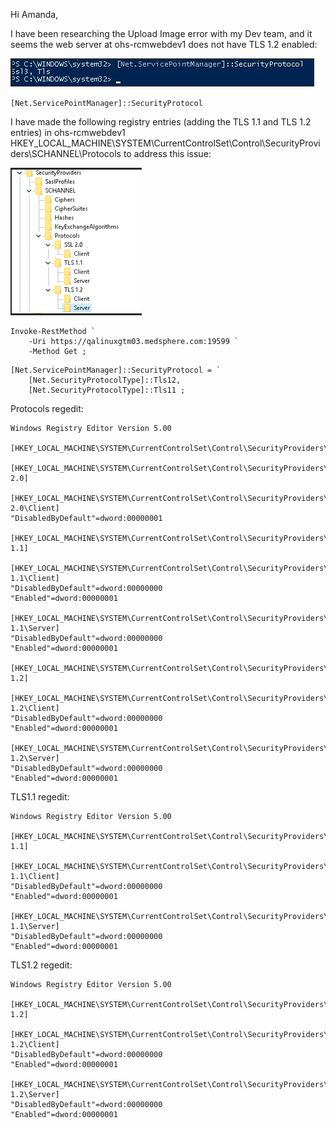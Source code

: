 Hi Amanda,

I have been researching the Upload Image error with my Dev team, and it seems the web server at ohs-rcmwebdev1 does not have TLS 1.2 enabled:

![image.png](/.attachments/image-929ed472-11dd-4217-abe6-834bdda952b7.png)

`[Net.ServicePointManager]::SecurityProtocol`

I have made the following registry entries (adding the TLS 1.1 and TLS 1.2 entries) in ohs-rcmwebdev1 HKEY_LOCAL_MACHINE\SYSTEM\CurrentControlSet\Control\SecurityProviders\SCHANNEL\Protocols  to address this issue:

![image.png](/.attachments/image-2c489a50-3c31-4076-a8dd-44541d8a58ab.png)


```
Invoke-RestMethod `
    -Uri https://qalinuxgtm03.medsphere.com:19599 `
    -Method Get ;
```



```
[Net.ServicePointManager]::SecurityProtocol = `
    [Net.SecurityProtocolType]::Tls12,
    [Net.SecurityProtocolType]::Tls11 ;
```



Protocols regedit:


```
Windows Registry Editor Version 5.00

[HKEY_LOCAL_MACHINE\SYSTEM\CurrentControlSet\Control\SecurityProviders\SCHANNEL\Protocols]

[HKEY_LOCAL_MACHINE\SYSTEM\CurrentControlSet\Control\SecurityProviders\SCHANNEL\Protocols\SSL 2.0]

[HKEY_LOCAL_MACHINE\SYSTEM\CurrentControlSet\Control\SecurityProviders\SCHANNEL\Protocols\SSL 2.0\Client]
"DisabledByDefault"=dword:00000001

[HKEY_LOCAL_MACHINE\SYSTEM\CurrentControlSet\Control\SecurityProviders\SCHANNEL\Protocols\TLS 1.1]

[HKEY_LOCAL_MACHINE\SYSTEM\CurrentControlSet\Control\SecurityProviders\SCHANNEL\Protocols\TLS 1.1\Client]
"DisabledByDefault"=dword:00000000
"Enabled"=dword:00000001

[HKEY_LOCAL_MACHINE\SYSTEM\CurrentControlSet\Control\SecurityProviders\SCHANNEL\Protocols\TLS 1.1\Server]
"DisabledByDefault"=dword:00000000
"Enabled"=dword:00000001

[HKEY_LOCAL_MACHINE\SYSTEM\CurrentControlSet\Control\SecurityProviders\SCHANNEL\Protocols\TLS 1.2]

[HKEY_LOCAL_MACHINE\SYSTEM\CurrentControlSet\Control\SecurityProviders\SCHANNEL\Protocols\TLS 1.2\Client]
"DisabledByDefault"=dword:00000000
"Enabled"=dword:00000001

[HKEY_LOCAL_MACHINE\SYSTEM\CurrentControlSet\Control\SecurityProviders\SCHANNEL\Protocols\TLS 1.2\Server]
"DisabledByDefault"=dword:00000000
"Enabled"=dword:00000001
```



TLS1.1 regedit:


```
Windows Registry Editor Version 5.00

[HKEY_LOCAL_MACHINE\SYSTEM\CurrentControlSet\Control\SecurityProviders\SCHANNEL\Protocols\TLS 1.1]

[HKEY_LOCAL_MACHINE\SYSTEM\CurrentControlSet\Control\SecurityProviders\SCHANNEL\Protocols\TLS 1.1\Client]
"DisabledByDefault"=dword:00000000
"Enabled"=dword:00000001

[HKEY_LOCAL_MACHINE\SYSTEM\CurrentControlSet\Control\SecurityProviders\SCHANNEL\Protocols\TLS 1.1\Server]
"DisabledByDefault"=dword:00000000
"Enabled"=dword:00000001
```


TLS1.2 regedit:


```
Windows Registry Editor Version 5.00

[HKEY_LOCAL_MACHINE\SYSTEM\CurrentControlSet\Control\SecurityProviders\SCHANNEL\Protocols\TLS 1.2]

[HKEY_LOCAL_MACHINE\SYSTEM\CurrentControlSet\Control\SecurityProviders\SCHANNEL\Protocols\TLS 1.2\Client]
"DisabledByDefault"=dword:00000000
"Enabled"=dword:00000001

[HKEY_LOCAL_MACHINE\SYSTEM\CurrentControlSet\Control\SecurityProviders\SCHANNEL\Protocols\TLS 1.2\Server]
"DisabledByDefault"=dword:00000000
"Enabled"=dword:00000001
```


